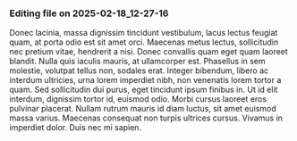 

### Editing file on 2025-02-18_12-27-16

Donec lacinia, massa dignissim tincidunt vestibulum, lacus lectus feugiat quam, at porta odio est sit amet orci. Maecenas metus lectus, sollicitudin nec pretium vitae, hendrerit a nisi. Donec convallis quam eget quam laoreet blandit. Nulla quis iaculis mauris, at ullamcorper est. Phasellus in sem molestie, volutpat tellus non, sodales erat. Integer bibendum, libero ac interdum ultricies, urna lorem imperdiet nibh, non venenatis lorem tortor a quam. Sed sollicitudin dui purus, eget tincidunt ipsum finibus in. Ut id elit interdum, dignissim tortor id, euismod odio. Morbi cursus laoreet eros pulvinar placerat. Nullam rutrum mauris id diam luctus, sit amet euismod massa varius. Maecenas consequat non turpis ultrices cursus. Vivamus in imperdiet dolor. Duis nec mi sapien.


